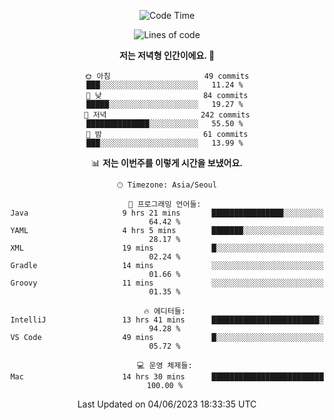 <div align='center'>

<!--START_SECTION:waka-->
![Code Time](http://img.shields.io/badge/Code%20Time-48%20hrs%209%20mins-blue)

![Lines of code](https://img.shields.io/badge/%EC%A0%80%EB%8A%94%20%EC%97%AC%ED%83%9C%EA%B9%8C%EC%A7%80%20-208.7%20thousand%20%EC%A4%84%EC%9D%98%20%EC%BD%94%EB%93%9C%EB%A5%BC%20%EC%9E%91%EC%84%B1%ED%96%88%EC%96%B4%EC%9A%94.-blue)

**저는 저녁형 인간이에요. 🦉** 

```text
🌞 아침                     49 commits          ███░░░░░░░░░░░░░░░░░░░░░░   11.24 % 
🌆 낮　                     84 commits          █████░░░░░░░░░░░░░░░░░░░░   19.27 % 
🌃 저녁                     242 commits         ██████████████░░░░░░░░░░░   55.50 % 
🌙 밤　                     61 commits          ███░░░░░░░░░░░░░░░░░░░░░░   13.99 % 
```


📊 **저는 이번주를 이렇게 시간을 보냈어요.** 

```text
🕑︎ Timezone: Asia/Seoul

💬 프로그래밍 언어들: 
Java                     9 hrs 21 mins       ████████████████░░░░░░░░░   64.42 % 
YAML                     4 hrs 5 mins        ███████░░░░░░░░░░░░░░░░░░   28.17 % 
XML                      19 mins             █░░░░░░░░░░░░░░░░░░░░░░░░   02.24 % 
Gradle                   14 mins             ░░░░░░░░░░░░░░░░░░░░░░░░░   01.66 % 
Groovy                   11 mins             ░░░░░░░░░░░░░░░░░░░░░░░░░   01.35 % 

🔥 에디터들: 
IntelliJ                 13 hrs 41 mins      ████████████████████████░   94.28 % 
VS Code                  49 mins             █░░░░░░░░░░░░░░░░░░░░░░░░   05.72 % 

💻 운영 체제들: 
Mac                      14 hrs 30 mins      █████████████████████████   100.00 % 
```


 Last Updated on 04/06/2023 18:33:35 UTC
<!--END_SECTION:waka-->
</div>
